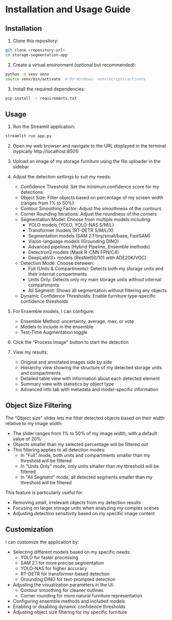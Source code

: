 # Installation and Usage Guide

## Installation

1. Clone this repository:
```bash
git clone <repository-url>
cd storage-segmentation-app
```

2. Create a virtual environment (optional but recommended):
```bash
python -m venv venv
source venv/bin/activate  # On Windows: venv\Scripts\activate
```

3. Install the required dependencies:
```bash
pip install -r requirements.txt
```

## Usage

1. Run the Streamlit application:
```bash
streamlit run app.py
```

2. Open my web browser and navigate to the URL displayed in the terminal (typically http://localhost:8501)

3. Upload an image of my storage furniture using the file uploader in the sidebar

4. Adjust the detection settings to suit my needs:
   - Confidence Threshold: Set the minimum confidence score for my detections
   - Object Size: Filter objects based on percentage of my screen width (ranges from 1% to 50%)
   - Contour Smoothing Factor: Adjust the smoothness of the contours
   - Corner Rounding Iterations: Adjust the roundness of the corners
   - Segmentation Model: Choose from multiple models including:
     - YOLO models (YOLO, YOLO-NAS S/M/L)
     - Transformer models (RT-DETR S/M/L/X)
     - Segmentation models (SAM 2.1 tiny/small/base, FastSAM)
     - Vision-language models (Grounding DINO)
     - Advanced pipelines (Hybrid Pipeline, Ensemble methods)
     - Detectron2 models (Mask R-CNN FPN/C4)
     - DeepLabV3+ models (ResNet50/101 with ADE20K/VOC)
   - Detection Mode: Choose between:
     - Full (Units & Compartments): Detects both my storage units and their internal compartments
     - Units Only: Detects only my main storage units without internal compartments
     - All Segment: Shows all segmentation without filtering any objects
   - Dynamic Confidence Thresholds: Enable furniture type-specific confidence thresholds

5. For Ensemble models, I can configure:
   - Ensemble Method: uncertainty, average, max, or vote
   - Models to include in the ensemble
   - Test-Time Augmentation toggle

6. Click the "Process Image" button to start the detection

7. View my results:
   - Original and annotated images side by side
   - Hierarchy view showing the structure of my detected storage units and compartments
   - Detailed table view with information about each detected element
   - Summary view with statistics by object type
   - Advanced info tab with metadata and model-specific information

## Object Size Filtering

The "Object size" slider lets me filter detected objects based on their width relative to my image width:

- The slider ranges from 1% to 50% of my image width, with a default value of 20%
- Objects smaller than my selected percentage will be filtered out
- This filtering applies to all detection modes:
  - In "Full" mode, both units and compartments smaller than my threshold will be filtered
  - In "Units Only" mode, only units smaller than my threshold will be filtered
  - In "All Segment" mode, all detected segments smaller than my threshold will be filtered

This feature is particularly useful for:
- Removing small, irrelevant objects from my detection results
- Focusing on larger storage units when analyzing my complex scenes
- Adjusting detection sensitivity based on my specific image content

## Customization

I can customize the application by:

- Selecting different models based on my specific needs:
  - YOLO for faster processing
  - SAM 2.1 for more precise segmentation
  - YOLO-NAS for higher accuracy
  - RT-DETR for transformer-based detection
  - Grounding DINO for text-prompted detection
- Adjusting the visualization parameters in the UI:
  - Contour smoothing for cleaner outlines
  - Corner rounding for more natural furniture representation
- Configuring ensemble methods and included models
- Enabling or disabling dynamic confidence thresholds
- Adjusting object size filtering for my specific furniture